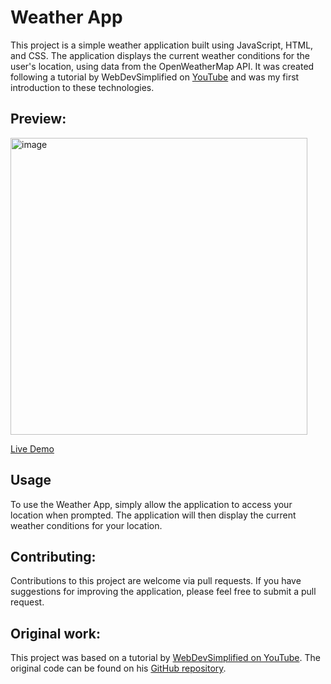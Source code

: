 # Weather App
This project is a simple weather application built using JavaScript, HTML, and CSS. The application displays the current weather conditions for the user's location, using data from the OpenWeatherMap API. It was created following a tutorial by WebDevSimplified on [YouTube](https://www.youtube.com/watch?v=w0VEOghdMpQ&t=1244s&ab_channel=WebDevSimplified) and was my first introduction to these technologies.

## Preview:
<img width="475" alt="image" src="https://user-images.githubusercontent.com/113793178/218819042-a9e81e58-1e21-42aa-b37c-67c093c9e4ab.png">

[Live Demo](https://03kiko.github.io/weather_app/)

## Usage
To use the Weather App, simply allow the application to access your location when prompted. The application will then display the current weather conditions for your location.

## Contributing:
Contributions to this project are welcome via pull requests. If you have suggestions for improving the application, please feel free to submit a pull request.

## Original work:
This project was based on a tutorial by [WebDevSimplified on YouTube](https://www.youtube.com/watch?v=w0VEOghdMpQ&t=1244s&ab_channel=WebDevSimplified). The original code can be found on his [GitHub repository](https://github.com/WebDevSimplified/js-weather-app).
